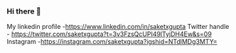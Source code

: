 ### Hi there 👋

My linkedin profile -https://www.linkedin.com/in/saketxgupta
Twitter handle - https://twitter.com/saketxgupta?t=3v3FzsQcUPI49lTyjDH4Ew&s=09
Instagram -https://instagram.com/saketxgupta?igshid=NTdlMDg3MTY=
